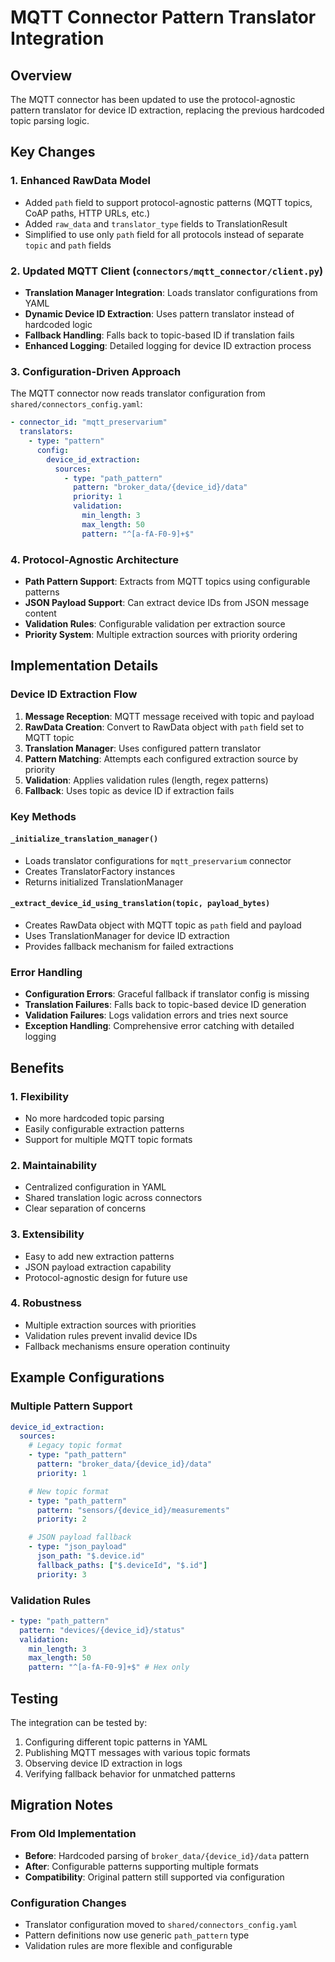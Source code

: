 # MQTT Connector Pattern Translator Integration

## Overview

The MQTT connector has been updated to use the protocol-agnostic pattern translator for device ID extraction, replacing the previous hardcoded topic parsing logic.

## Key Changes

### 1. Enhanced RawData Model

- Added `path` field to support protocol-agnostic patterns (MQTT topics, CoAP paths, HTTP URLs, etc.)
- Added `raw_data` and `translator_type` fields to TranslationResult
- Simplified to use only `path` field for all protocols instead of separate `topic` and `path` fields

### 2. Updated MQTT Client (`connectors/mqtt_connector/client.py`)

- **Translation Manager Integration**: Loads translator configurations from YAML
- **Dynamic Device ID Extraction**: Uses pattern translator instead of hardcoded logic
- **Fallback Handling**: Falls back to topic-based ID if translation fails
- **Enhanced Logging**: Detailed logging for device ID extraction process

### 3. Configuration-Driven Approach

The MQTT connector now reads translator configuration from `shared/connectors_config.yaml`:

```yaml
- connector_id: "mqtt_preservarium"
  translators:
    - type: "pattern"
      config:
        device_id_extraction:
          sources:
            - type: "path_pattern"
              pattern: "broker_data/{device_id}/data"
              priority: 1
              validation:
                min_length: 3
                max_length: 50
                pattern: "^[a-fA-F0-9]+$"
```

### 4. Protocol-Agnostic Architecture

- **Path Pattern Support**: Extracts from MQTT topics using configurable patterns
- **JSON Payload Support**: Can extract device IDs from JSON message content
- **Validation Rules**: Configurable validation per extraction source
- **Priority System**: Multiple extraction sources with priority ordering

## Implementation Details

### Device ID Extraction Flow

1. **Message Reception**: MQTT message received with topic and payload
2. **RawData Creation**: Convert to RawData object with `path` field set to MQTT topic
3. **Translation Manager**: Uses configured pattern translator
4. **Pattern Matching**: Attempts each configured extraction source by priority
5. **Validation**: Applies validation rules (length, regex patterns)
6. **Fallback**: Uses topic as device ID if extraction fails

### Key Methods

#### `_initialize_translation_manager()`

- Loads translator configurations for `mqtt_preservarium` connector
- Creates TranslatorFactory instances
- Returns initialized TranslationManager

#### `_extract_device_id_using_translation(topic, payload_bytes)`

- Creates RawData object with MQTT topic as `path` field and payload
- Uses TranslationManager for device ID extraction
- Provides fallback mechanism for failed extractions

### Error Handling

- **Configuration Errors**: Graceful fallback if translator config is missing
- **Translation Failures**: Falls back to topic-based device ID generation
- **Validation Failures**: Logs validation errors and tries next source
- **Exception Handling**: Comprehensive error catching with detailed logging

## Benefits

### 1. **Flexibility**

- No more hardcoded topic parsing
- Easily configurable extraction patterns
- Support for multiple MQTT topic formats

### 2. **Maintainability**

- Centralized configuration in YAML
- Shared translation logic across connectors
- Clear separation of concerns

### 3. **Extensibility**

- Easy to add new extraction patterns
- JSON payload extraction capability
- Protocol-agnostic design for future use

### 4. **Robustness**

- Multiple extraction sources with priorities
- Validation rules prevent invalid device IDs
- Fallback mechanisms ensure operation continuity

## Example Configurations

### Multiple Pattern Support

```yaml
device_id_extraction:
  sources:
    # Legacy topic format
    - type: "path_pattern"
      pattern: "broker_data/{device_id}/data"
      priority: 1

    # New topic format
    - type: "path_pattern"
      pattern: "sensors/{device_id}/measurements"
      priority: 2

    # JSON payload fallback
    - type: "json_payload"
      json_path: "$.device.id"
      fallback_paths: ["$.deviceId", "$.id"]
      priority: 3
```

### Validation Rules

```yaml
- type: "path_pattern"
  pattern: "devices/{device_id}/status"
  validation:
    min_length: 3
    max_length: 50
    pattern: "^[a-fA-F0-9]+$" # Hex only
```

## Testing

The integration can be tested by:

1. Configuring different topic patterns in YAML
2. Publishing MQTT messages with various topic formats
3. Observing device ID extraction in logs
4. Verifying fallback behavior for unmatched patterns

## Migration Notes

### From Old Implementation

- **Before**: Hardcoded parsing of `broker_data/{device_id}/data` pattern
- **After**: Configurable patterns supporting multiple formats
- **Compatibility**: Original pattern still supported via configuration

### Configuration Changes

- Translator configuration moved to `shared/connectors_config.yaml`
- Pattern definitions now use generic `path_pattern` type
- Validation rules are more flexible and configurable

